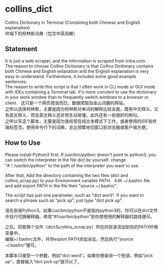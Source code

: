 # collins_dict
Collins Dictionary in Terminal (Containing both Chinese and English explanation)  
终端下的柯林斯词典（包含中英双解）  

## Statement
It is just a web scraper, and the information is scraped from iciba.com.  
The reason to choose Collins Dictionary is that Collins Dictionary contains both Chinese and English exlanation and the English explanation is very easy to understand. Furthermore, it includes some good example sentences.  
The reason to write this script is that I often work in CLI mode or GUI mode with IDEs containing a Terminal tab. It's more convient to use the dictionary in your work window than to frequently switch windows to a browser or client.  
这只是一个网页爬虫而已，数据爬取自金山词霸的网站。  
之所以选择柯林斯，主要是因为柯林斯对单词的解释比较全面，既有中文释义，又有英文释义，而且英文释义还非常生动易懂。此外还有一些很好的例句。  
之所以写这个脚本，主要是因为我经常在纯文本模式下工作，或者使用的IDE有终端标签页。使用命令行下的词典，总比频繁地切窗口到浏览器或客户端方便。  

## How to Use
Please install Python3 first. If /usr/bin/python doesn't point to python3, you can switch the interpreter in the file dict by yourself. change "#！/usr/bin/python" to the path of the interpreter you want to use.  
  
After that, Add the directory containing the two files (dict and collins_scrap.py) to your Environment variable PATH.  
Edit ~/.bashrc file and add export PATH in the file then "source ~/.bashrc".  
  
The script has just one parameter, such as "dict word". If you want to search a phrase such as "pick up", just type "dict pick up".  
  
请先安装Python3。如果/usr/bin/python不是指向python3的，你可以在dict文件中自行切换解释器。修改"#!/usr/bin/python"到你想使用的解释器的路径便可。  
  
之后，将那两个文件（dict与collins_scrap.py）所在的目录添加到你的PATH环境变量中。  
编辑~/.bashrc文件，并将export PATH添加进去，然后执行“source ~/.bashrc”便可。  
  
本脚本只接受一个参数，例如“dict word”。如果你想查询一个短语，例如“pick up”，直接输入“dict pick up”就可以了。  
